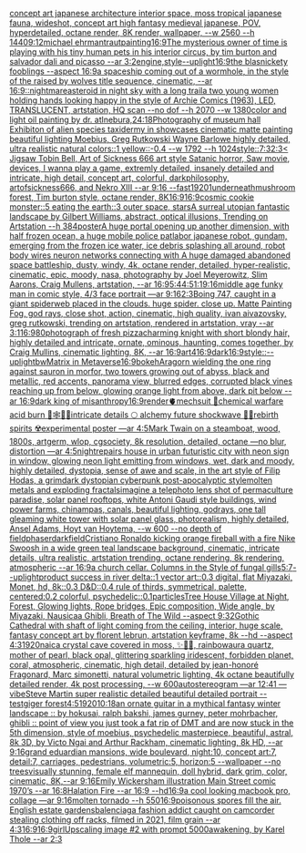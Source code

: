 [concept art japanese architecture interior space, moss tropical japanese fauna, wideshot, concept art high fantasy medieval japanese, POV, hyperdetailed, octane render, 8K render, wallpaper, --w 2560 --h 1440](https://www.ebank.nz/aiartgenerator?category=concept%20art%20japanese%20architecture%20interior%20space%2C%20moss%20tropical%20japanese%20fauna%2C%20wideshot%2C%20concept%20art%20high%20fantasy%20medieval%20japanese%2C%20POV%2C%20hyperdetailed%2C%20octane%20render%2C%208K%20render%2C%20wallpaper%2C%20--w%202560%20--h%201440)[9:12](https://www.ebank.nz/aiartgenerator?category=9%3A12)[michael ehrmantraut](https://www.ebank.nz/aiartgenerator?category=michael%20ehrmantraut)[painting](https://www.ebank.nz/aiartgenerator?category=painting)[16:9](https://www.ebank.nz/aiartgenerator?category=16%3A9)[The mysterious owner of time is playing with his tiny human pets in his interior circus, by tim burton and salvador dali and picasso --ar 3:2](https://www.ebank.nz/aiartgenerator?category=The%20mysterious%20owner%20of%20time%20is%20playing%20with%20his%20tiny%20human%20pets%20in%20his%20interior%20circus%2C%20by%20tim%20burton%20and%20salvador%20dali%20and%20picasso%20--ar%203%3A2)[engine,](https://www.ebank.nz/aiartgenerator?category=engine%2C)[style](https://www.ebank.nz/aiartgenerator?category=style)[--uplight](https://www.ebank.nz/aiartgenerator?category=--uplight)[16:9](https://www.ebank.nz/aiartgenerator?category=16%3A9)[the blasnickety fooblings --aspect 16:9](https://www.ebank.nz/aiartgenerator?category=the%20blasnickety%20fooblings%20--aspect%2016%3A9)[a spaceship coming out of a wormhole, in the style of the raised by wolves title sequence, cinematic, --ar 16:9](https://www.ebank.nz/aiartgenerator?category=a%20spaceship%20coming%20out%20of%20a%20wormhole%2C%20in%20the%20style%20of%20the%20raised%20by%20wolves%20title%20sequence%2C%20cinematic%2C%20--ar%2016%3A9)[::nightmare](https://www.ebank.nz/aiartgenerator?category=%3A%3Anightmare)[asteroid in night sky with a long trail](https://www.ebank.nz/aiartgenerator?category=asteroid%20in%20night%20sky%20with%20a%20long%20trail)[a two young women holding hands looking happy in the style of Archie Comics (1963), LED, TRANSLUCENT, artstation, HQ scan --no dof --h 2070 --w 1380](https://www.ebank.nz/aiartgenerator?category=a%20two%20young%20women%20holding%20hands%20looking%20happy%20in%20the%20style%20of%20Archie%20Comics%20%281963%29%2C%20LED%2C%20TRANSLUCENT%2C%20artstation%2C%20HQ%20scan%20--no%20dof%20--h%202070%20--w%201380)[color and light oil painting by dr. atl](https://www.ebank.nz/aiartgenerator?category=color%20and%20light%20oil%20painting%20by%20dr.%20atl)[nebura,](https://www.ebank.nz/aiartgenerator?category=nebura%2C)[24:18](https://www.ebank.nz/aiartgenerator?category=24%3A18)[Photography of museum hall Exhibiton of alien species taxidermy in showcases cinematic matte painting beautiful lighting Moebius, Greg Rutkowski Wayne Barlowe highly detailed, ultra realistic natural colors::1 yellow::-0.4 --w 1792 --h 1024](https://www.ebank.nz/aiartgenerator?category=Photography%20of%20museum%20hall%20Exhibiton%20of%20alien%20species%20taxidermy%20in%20showcases%20cinematic%20matte%20painting%20beautiful%20lighting%20Moebius%2C%20Greg%20Rutkowski%20Wayne%20Barlowe%20highly%20detailed%2C%20ultra%20realistic%20natural%20colors%3A%3A1%20yellow%3A%3A-0.4%20--w%201792%20--h%201024)[style::](https://www.ebank.nz/aiartgenerator?category=style%3A%3A)[7:3](https://www.ebank.nz/aiartgenerator?category=7%3A3)[2:3](https://www.ebank.nz/aiartgenerator?category=2%3A3)[< Jigsaw Tobin Bell, Art of Sickness 666 art style Satanic horror, Saw movie, devices, I wanna play a game, extremly detailed, insanely detailed and intricate, high detail, concept art, colorful, darkphilosophy, artofsickness666, and Nekro XIII --ar 9:16 --fast](https://www.ebank.nz/aiartgenerator?category=%3C%20Jigsaw%20Tobin%20Bell%2C%20Art%20of%20Sickness%20666%20art%20style%20Satanic%20horror%2C%20Saw%20movie%2C%20devices%2C%20I%20wanna%20play%20a%20game%2C%20extremly%20detailed%2C%20insanely%20detailed%20and%20intricate%2C%20high%20detail%2C%20concept%20art%2C%20colorful%2C%20darkphilosophy%2C%20artofsickness666%2C%20and%20Nekro%20XIII%20--ar%209%3A16%20--fast)[1920](https://www.ebank.nz/aiartgenerator?category=1920)[1](https://www.ebank.nz/aiartgenerator?category=1)[underneath](https://www.ebank.nz/aiartgenerator?category=underneath)[mushroom forest, Tim burton style, octane render, 8K](https://www.ebank.nz/aiartgenerator?category=mushroom%20forest%2C%20Tim%20burton%20style%2C%20octane%20render%2C%208K)[16:9](https://www.ebank.nz/aiartgenerator?category=16%3A9)[16:9](https://www.ebank.nz/aiartgenerator?category=16%3A9)[cosmic cookie monster::5 eating the earth::3 outer space, stars](https://www.ebank.nz/aiartgenerator?category=cosmic%20cookie%20monster%3A%3A5%20eating%20the%20earth%3A%3A3%20outer%20space%2C%20stars)[A surreal utopian fantastic landscape by Gilbert Williams, abstract, optical illusions, Trending on Artstation --h 384](https://www.ebank.nz/aiartgenerator?category=A%20surreal%20utopian%20fantastic%20landscape%20by%20Gilbert%20Williams%2C%20abstract%2C%20optical%20illusions%2C%20Trending%20on%20Artstation%20--h%20384)[poster](https://www.ebank.nz/aiartgenerator?category=poster)[A huge portal opening up another dimension, with half frozen ocean, a huge mobile police patlabor japanese robot, gundam, emerging from the frozen ice water, ice debris splashing all around, robot body wires neuron networks connecting with A huge damaged abandoned space battleship, dusty, windy, 4k, octane render, detailed, hyper-realistic, cinematic, epic, moody, nasa, photography by Joel Meyerowitz, Slim Aarons, Craig Mullens, artstation, --ar 16:9](https://www.ebank.nz/aiartgenerator?category=A%20huge%20portal%20opening%20up%20another%20dimension%2C%20with%20half%20frozen%20ocean%2C%20a%20huge%20mobile%20police%20patlabor%20japanese%20robot%2C%20gundam%2C%20emerging%20from%20the%20frozen%20ice%20water%2C%20ice%20debris%20splashing%20all%20around%2C%20robot%20body%20wires%20neuron%20networks%20connecting%20with%20A%20huge%20damaged%20abandoned%20space%20battleship%2C%20dusty%2C%20windy%2C%204k%2C%20octane%20render%2C%20detailed%2C%20hyper-realistic%2C%20cinematic%2C%20epic%2C%20moody%2C%20nasa%2C%20photography%20by%20Joel%20Meyerowitz%2C%20Slim%20Aarons%2C%20Craig%20Mullens%2C%20artstation%2C%20--ar%2016%3A9)[5:4](https://www.ebank.nz/aiartgenerator?category=5%3A4)[4:5](https://www.ebank.nz/aiartgenerator?category=4%3A5)[1:1](https://www.ebank.nz/aiartgenerator?category=1%3A1)[9:16](https://www.ebank.nz/aiartgenerator?category=9%3A16)[middle age funky man in comic style, 4/3 face portrait —ar 9:16](https://www.ebank.nz/aiartgenerator?category=middle%20age%20funky%20man%20in%20comic%20style%2C%204/3%20face%20portrait%20%E2%80%94ar%209%3A16)[2:3](https://www.ebank.nz/aiartgenerator?category=2%3A3)[Boing 747, caught in a giant spiderweb placed in the clouds. huge spider. close up. Matte Painting Fog, god rays, close shot, action, cinematic, high quality, ivan aivazovsky, greg rutkowski, trending on artstation, rendered in artstation, vray --ar 3:1](https://www.ebank.nz/aiartgenerator?category=Boing%20747%2C%20caught%20in%20a%20giant%20spiderweb%20placed%20in%20the%20clouds.%20huge%20spider.%20close%20up.%20Matte%20Painting%20Fog%2C%20god%20rays%2C%20close%20shot%2C%20action%2C%20cinematic%2C%20high%20quality%2C%20ivan%20aivazovsky%2C%20greg%20rutkowski%2C%20trending%20on%20artstation%2C%20rendered%20in%20artstation%2C%20vray%20--ar%203%3A1)[16:9](https://www.ebank.nz/aiartgenerator?category=16%3A9)[80](https://www.ebank.nz/aiartgenerator?category=80)[photograph of fresh pizza](https://www.ebank.nz/aiartgenerator?category=photograph%20of%20fresh%20pizza)[charming knight with short blondy hair, highly detailed and intricate, ornate, ominous, haunting, comes together, by Craig Mullins, cinematic lighting, 8K, --ar 16:9](https://www.ebank.nz/aiartgenerator?category=charming%20knight%20with%20short%20blondy%20hair%2C%20highly%20detailed%20and%20intricate%2C%20ornate%2C%20ominous%2C%20haunting%2C%20comes%20together%2C%20by%20Craig%20Mullins%2C%20cinematic%20lighting%2C%208K%2C%20--ar%2016%3A9)[art](https://www.ebank.nz/aiartgenerator?category=art)[4](https://www.ebank.nz/aiartgenerator?category=4)[16:9](https://www.ebank.nz/aiartgenerator?category=16%3A9)[dark](https://www.ebank.nz/aiartgenerator?category=dark)[16:9](https://www.ebank.nz/aiartgenerator?category=16%3A9)[style::](https://www.ebank.nz/aiartgenerator?category=style%3A%3A)[--uplight](https://www.ebank.nz/aiartgenerator?category=--uplight)[bw](https://www.ebank.nz/aiartgenerator?category=bw)[Matrix in Metaverse](https://www.ebank.nz/aiartgenerator?category=Matrix%20in%20Metaverse)[16:9](https://www.ebank.nz/aiartgenerator?category=16%3A9)[bokeh](https://www.ebank.nz/aiartgenerator?category=bokeh)[Aragorn wielding the one ring against sauron in morfor, two towers growing out of abyss, black and metallic, red accents, panorama view, blurred edges, corrupted black vines reaching up from below, glowing orange light from above, dark pit below --ar 16:9](https://www.ebank.nz/aiartgenerator?category=Aragorn%20wielding%20the%20one%20ring%20against%20sauron%20in%20morfor%2C%20two%20towers%20growing%20out%20of%20abyss%2C%20black%20and%20metallic%2C%20red%20accents%2C%20panorama%20view%2C%20blurred%20edges%2C%20corrupted%20black%20vines%20reaching%20up%20from%20below%2C%20glowing%20orange%20light%20from%20above%2C%20dark%20pit%20below%20--ar%2016%3A9)[dark king of misanthropy](https://www.ebank.nz/aiartgenerator?category=dark%20king%20of%20misanthropy)[16:9](https://www.ebank.nz/aiartgenerator?category=16%3A9)[render](https://www.ebank.nz/aiartgenerator?category=render)[🫀mechsuit 🥽chemical warfare acid burn 🦋🕸🍄💐intricate details 🌕 alchemy future shockwave 🫧🌊rebirth spirits  ☢️experimental poster —ar 4:5](https://www.ebank.nz/aiartgenerator?category=%F0%9F%AB%80mechsuit%20%F0%9F%A5%BDchemical%20warfare%20acid%20burn%20%F0%9F%A6%8B%F0%9F%95%B8%F0%9F%8D%84%F0%9F%92%90intricate%20details%20%F0%9F%8C%95%20alchemy%20future%20shockwave%20%F0%9F%AB%A7%F0%9F%8C%8Arebirth%20spirits%20%20%E2%98%A2%EF%B8%8Fexperimental%20poster%20%E2%80%94ar%204%3A5)[Mark Twain on a steamboat, wood, 1800s, artgerm, wlop, cgsociety, 8k resolution, detailed, octane —no blur, distortion —ar 4:5](https://www.ebank.nz/aiartgenerator?category=Mark%20Twain%20on%20a%20steamboat%2C%20wood%2C%201800s%2C%20artgerm%2C%20wlop%2C%20cgsociety%2C%208k%20resolution%2C%20detailed%2C%20octane%20%E2%80%94no%20blur%2C%20distortion%20%E2%80%94ar%204%3A5)[night](https://www.ebank.nz/aiartgenerator?category=night)[repairs house in urban futuristic city with neon sign in window, glowing neon light emitting from windows, wet, dark and moody, highly detailed, dystopia, sense of awe and scale, in the art style of Filip Hodas, a grimdark dystopian cyberpunk post-apocalyptic style](https://www.ebank.nz/aiartgenerator?category=repairs%20house%20in%20urban%20futuristic%20city%20with%20neon%20sign%20in%20window%2C%20glowing%20neon%20light%20emitting%20from%20windows%2C%20wet%2C%20dark%20and%20moody%2C%20highly%20detailed%2C%20dystopia%2C%20sense%20of%20awe%20and%20scale%2C%20in%20the%20art%20style%20of%20Filip%20Hodas%2C%20a%20grimdark%20dystopian%20cyberpunk%20post-apocalyptic%20style)[molten metals and exploding fractals](https://www.ebank.nz/aiartgenerator?category=molten%20metals%20and%20exploding%20fractals)[imagine a telephoto lens shot of permaculture paradise, solar panel rooftops, white Antoni Gaudi style buildings, wind power farms, chinampas, canals, beautiful lighting, godrays, one tall gleaming white tower with solar panel glass, photorealism, highly detailed, Ansel Adams, Hoyt van Hoytema, --w 600 --no depth of field](https://www.ebank.nz/aiartgenerator?category=imagine%20a%20telephoto%20lens%20shot%20of%20permaculture%20paradise%2C%20solar%20panel%20rooftops%2C%20white%20Antoni%20Gaudi%20style%20buildings%2C%20wind%20power%20farms%2C%20chinampas%2C%20canals%2C%20beautiful%20lighting%2C%20godrays%2C%20one%20tall%20gleaming%20white%20tower%20with%20solar%20panel%20glass%2C%20photorealism%2C%20highly%20detailed%2C%20Ansel%20Adams%2C%20Hoyt%20van%20Hoytema%2C%20--w%20600%20--no%20depth%20of%20field)[phaser](https://www.ebank.nz/aiartgenerator?category=phaser)[dark](https://www.ebank.nz/aiartgenerator?category=dark)[field](https://www.ebank.nz/aiartgenerator?category=field)[Cristiano Ronaldo kicking orange fireball with a fire Nike Swoosh in a wide green teal landscape background, cinematic, intricate details, ultra realistic, artstation trending, octane rendering, 8k rendering, atmospheric --ar 16:9](https://www.ebank.nz/aiartgenerator?category=Cristiano%20Ronaldo%20kicking%20orange%20fireball%20with%20a%20fire%20Nike%20Swoosh%20in%20a%20wide%20green%20teal%20landscape%20background%2C%20cinematic%2C%20intricate%20details%2C%20ultra%20realistic%2C%20artstation%20trending%2C%20octane%20rendering%2C%208k%20rendering%2C%20atmospheric%20--ar%2016%3A9)[a church cellar. Columns in the Style of fungal gills](https://www.ebank.nz/aiartgenerator?category=a%20church%20cellar.%20Columns%20in%20the%20Style%20of%20fungal%20gills)[5:7](https://www.ebank.nz/aiartgenerator?category=5%3A7)[--uplight](https://www.ebank.nz/aiartgenerator?category=--uplight)[product success in river delta::1 vector art::0.3 digital, flat Miyazaki, Monet, hd, 8k::0.3 D&D::0.4 rule of thirds, symmetrical, palette, centered:0.2 colorful, psychedelic::0.1](https://www.ebank.nz/aiartgenerator?category=product%20success%20in%20river%20delta%3A%3A1%20vector%20art%3A%3A0.3%20digital%2C%20flat%20Miyazaki%2C%20Monet%2C%20hd%2C%208k%3A%3A0.3%20D%26D%3A%3A0.4%20rule%20of%20thirds%2C%20symmetrical%2C%20palette%2C%20centered%3A0.2%20colorful%2C%20psychedelic%3A%3A0.1)[particles](https://www.ebank.nz/aiartgenerator?category=particles)[Tree House Village at Night, Forest, Glowing lights, Rope bridges, Epic composition, Wide angle, by Miyazaki, Nausicaa Ghibli, Breath of The Wild --aspect 9:32](https://www.ebank.nz/aiartgenerator?category=Tree%20House%20Village%20at%20Night%2C%20Forest%2C%20Glowing%20lights%2C%20Rope%20bridges%2C%20Epic%20composition%2C%20Wide%20angle%2C%20by%20Miyazaki%2C%20Nausicaa%20Ghibli%2C%20Breath%20of%20The%20Wild%20--aspect%209%3A32)[Gothic Cathedral  with shaft of light coming from the ceiling, interior, huge scale, fantasy concept art by florent lebrun, artstation keyframe, 8k --hd --aspect 4:3](https://www.ebank.nz/aiartgenerator?category=Gothic%20Cathedral%20%20with%20shaft%20of%20light%20coming%20from%20the%20ceiling%2C%20interior%2C%20huge%20scale%2C%20fantasy%20concept%20art%20by%20florent%20lebrun%2C%20artstation%20keyframe%2C%208k%20--hd%20--aspect%204%3A3)[1920](https://www.ebank.nz/aiartgenerator?category=1920)[naica crystal cave covered in moss, ✨💎🔮, rainbowaura quartz, mother of pearl, black opal, glittering sparkling iridescent, forbidden planet, coral, atmospheric, cinematic, high detail, detailed by jean-honoré Fragonard, Marc simonetti, natural volumetric lighting, 4k octane beautifully detailed render, 4k post processing, --w 600](https://www.ebank.nz/aiartgenerator?category=naica%20crystal%20cave%20covered%20in%20moss%2C%20%E2%9C%A8%F0%9F%92%8E%F0%9F%94%AE%2C%20rainbowaura%20quartz%2C%20mother%20of%20pearl%2C%20black%20opal%2C%20glittering%20sparkling%20iridescent%2C%20forbidden%20planet%2C%20coral%2C%20atmospheric%2C%20cinematic%2C%20high%20detail%2C%20detailed%20by%20jean-honor%C3%A9%20Fragonard%2C%20Marc%20simonetti%2C%20natural%20volumetric%20lighting%2C%204k%20octane%20beautifully%20detailed%20render%2C%204k%20post%20processing%2C%20--w%20600)[autostereogram —ar 12:41 —vibe](https://www.ebank.nz/aiartgenerator?category=autostereogram%20%E2%80%94ar%2012%3A41%20%E2%80%94vibe)[Steve Martin super realistic detailed beautiful detailed portrait --test](https://www.ebank.nz/aiartgenerator?category=Steve%20Martin%20super%20realistic%20detailed%20beautiful%20detailed%20portrait%20--test)[giger forest](https://www.ebank.nz/aiartgenerator?category=giger%20forest)[4:5](https://www.ebank.nz/aiartgenerator?category=4%3A5)[1920](https://www.ebank.nz/aiartgenerator?category=1920)[10:18](https://www.ebank.nz/aiartgenerator?category=10%3A18)[an ornate guitar in a mythical fantasy winter landscape :: by hokusai, ralph bakshi, james gurney, peter mohrbacher, ghibli :: point of view you just took a fat rip of DMT and are now stuck in the 5th dimension, style of moebius, psychedelic masterpiece, beautiful, astral, 8k 3D, by Victo Ngai and Arthur Rackham, cinematic lighting, 8k HD, --ar 9:16](https://www.ebank.nz/aiartgenerator?category=an%20ornate%20guitar%20in%20a%20mythical%20fantasy%20winter%20landscape%20%3A%3A%20by%20hokusai%2C%20ralph%20bakshi%2C%20james%20gurney%2C%20peter%20mohrbacher%2C%20ghibli%20%3A%3A%20point%20of%20view%20you%20just%20took%20a%20fat%20rip%20of%20DMT%20and%20are%20now%20stuck%20in%20the%205th%20dimension%2C%20style%20of%20moebius%2C%20psychedelic%20masterpiece%2C%20beautiful%2C%20astral%2C%208k%203D%2C%20by%20Victo%20Ngai%20and%20Arthur%20Rackham%2C%20cinematic%20lighting%2C%208k%20HD%2C%20--ar%209%3A16)[grand eduardian mansions, wide boulevard, night:10, concept art:7, detail:7, carriages, pedestrians, volumetric:5, horizon:5 --wallpaper --no trees](https://www.ebank.nz/aiartgenerator?category=grand%20eduardian%20mansions%2C%20wide%20boulevard%2C%20night%3A10%2C%20concept%20art%3A7%2C%20detail%3A7%2C%20carriages%2C%20pedestrians%2C%20volumetric%3A5%2C%20horizon%3A5%20--wallpaper%20--no%20trees)[visually stunning, female elf mannequin, doll hybrid, dark grim, color, cinematic, 8K,--ar 9:16](https://www.ebank.nz/aiartgenerator?category=visually%20stunning%2C%20female%20elf%20mannequin%2C%20doll%20hybrid%2C%20dark%20grim%2C%20color%2C%20cinematic%2C%208K%2C--ar%209%3A16)[Emily Wickersham illustration Main Street comic 1970’s --ar 16:8](https://www.ebank.nz/aiartgenerator?category=Emily%20Wickersham%20illustration%20Main%20Street%20comic%201970%E2%80%99s%20--ar%2016%3A8)[Halation Fire --ar 16:9 --hd](https://www.ebank.nz/aiartgenerator?category=Halation%20Fire%20--ar%2016%3A9%20--hd)[16:9](https://www.ebank.nz/aiartgenerator?category=16%3A9)[a cool looking macbook pro, collage —ar 9:16](https://www.ebank.nz/aiartgenerator?category=a%20cool%20looking%20macbook%20pro%2C%20collage%20%E2%80%94ar%209%3A16)[molten tornado --h 550](https://www.ebank.nz/aiartgenerator?category=molten%20tornado%20--h%20550)[16:9](https://www.ebank.nz/aiartgenerator?category=16%3A9)[poisonous spores fill the air. English estate gardens](https://www.ebank.nz/aiartgenerator?category=poisonous%20spores%20fill%20the%20air.%20English%20estate%20gardens)[balenciaga fashion addict caught on camcorder stealing clothing off racks, filmed in 2021, film grain --ar 4:3](https://www.ebank.nz/aiartgenerator?category=balenciaga%20fashion%20addict%20caught%20on%20camcorder%20stealing%20clothing%20off%20racks%2C%20filmed%20in%202021%2C%20film%20grain%20--ar%204%3A3)[16:9](https://www.ebank.nz/aiartgenerator?category=16%3A9)[16:9](https://www.ebank.nz/aiartgenerator?category=16%3A9)[girl](https://www.ebank.nz/aiartgenerator?category=girl)[Upscaling image #2 with prompt 5000](https://www.ebank.nz/aiartgenerator?category=Upscaling%20image%20%232%20with%20prompt%205000)[awakening, by Karel Thole --ar 2:3](https://www.ebank.nz/aiartgenerator?category=awakening%2C%20by%20Karel%20Thole%20--ar%202%3A3)